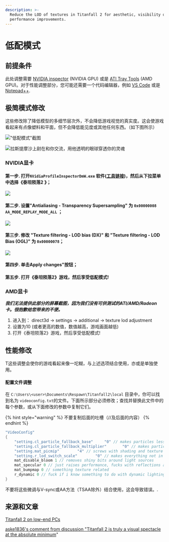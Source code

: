 ```yaml
---
description: >-
  Reduce the LOD of textures in Titanfall 2 for aesthetic, visibility or
  performance improvements.
---
```


# 低配模式

## 前提条件

此处调整需要 [NVIDIA inspector](https://nvidia-inspector.en.lo4d.com/windows) \(NVIDIA GPU\) 或是 [ATI Tray Tools](http://www.majorgeeks.com/files/details/ati_tray_tools.html) \(AMD GPU\)。对于性能调整部分，您可能还需要一个代码编辑器，例如 [VS Code](https://code.visualstudio.com/) 或是 [Notepad++](https://notepad-plus-plus.org/downloads/).

## 极简模式修改

这些修改除了降低模型的多细节层次外，不会降低游戏视觉的真实度。这会使游戏看起来有点像塑料和平面，但不会降低能见度或其他任何东西。（如下图所示）

![&quot;&#x4F4E;&#x914D;&#x6A21;&#x5F0F;&quot;&#x622A;&#x56FE;](https://blobs.gitbook.com/assets%2F-M0m8qtRgPSU-hMNzaem%2F-M0mkXNQZkvEZMHIAa60%2F-M0ncvrKWsQkq-sgtgOf%2Fimage.png?alt=media&token=87c12de8-0094-484a-a3b8-7dae93d4a8a1)

![&#x62C9;&#x65AF;&#x63D0;&#x6469;&#x6C99;&#x4E0A;&#x5C09;&#x5728;&#x548C;&#x4F60;&#x4EA4;&#x6D41;&#xFF0C;&#x7528;&#x4ED6;&#x900F;&#x660E;&#x7684;&#x773C;&#x7403;&#x7A7F;&#x900F;&#x4F60;&#x7684;&#x7075;&#x9B42;](../.gitbook/assets/image.png)

### NVIDIA显卡

#### **第一步.** 打开`NVidiaProfileInspectorDmW.exe` 软件\([工具链接](https://github.com/DeadManWalkingTO/NVidiaProfileInspectorDmW/releases)\)，然后从下拉菜单中选择《泰坦陨落2 》；

![](https://blobs.gitbook.com/assets%2F-M0m8qtRgPSU-hMNzaem%2F-M0mkXNQZkvEZMHIAa60%2F-M0ndXim-Hpq7JQyxT25%2Fimage.png?alt=media&token=d4feba4e-3d35-4050-acc7-2930d18daf01)

#### 第二步. 设置"Antialiasing - Transparency Supersampling" 为 `0x00000008 AA_MODE_REPLAY_MODE_ALL` ；

![](../.gitbook/assets/image-1.png)

#### 第三步. 修改 "Texture filtering - LOD bias \(DX\)" 和 "Texture filtering - LOD Bias \(OGL\)" 为 `0x00000078`；

![](../.gitbook/assets/image-2.png)

#### 第四步. 单击Apply changes"按钮；

#### 第五步. 打开《泰坦陨落2》游戏，然后享受低配模式!

### AMD显卡

_**我们无法提供此部分的屏幕截图，因为我们没有可供测试的ATI/AMD/Radeon卡。很抱歉给您带来的不便。**_ 

1. 进入到： direct3d → settings → additional → texture lod adjustment
2. 设置为10 \(或者更高的数值，数值越高，游戏画面越低\)
3. 打开《泰坦陨落2》游戏，然后享受低配模式!

## 性能修改

T这些调整会使你的游戏看起来像一坨糊，与上述选项结合使用，亦或是单独使用。

#### 配置文件调整

在 `C:\Users\<user>\Documents\Respawn\Titanfall2\local` 目录中，你可以找到名为 `videoconfig.txt`的文件。下面所示部分必须修改；查找并替换此文件中的每个参数，或从下面修改的参数中复制它们。

{% hint style="warning" %}
不要复制后面的吐槽（//及后面的内容）
{% endhint %}

```c
"VideoConfig"
{
	"setting.cl_particle_fallback_base"		"0" // makes particles less cool
	"setting.cl_particle_fallback_multiplier"		"0" // makes particles even less cool
	"setting.mat_picmip"		"4" // screws with shading and texture loading
	"setting.r_lod_switch_scale"		"0" // makes everything not in the player's viewmodel insanely low detail
	mat_disable_bloom 1 // removes shiny bits around light sources
	mat_specular 0 // just raises performance, fucks with reflections a bit
	mat_bumpmap 0 // something texture related
	r_dynamic 0 // fuck if i know something to do with dynamic lighting
}
```

不要将这些微调与V-sync或AA方法（TSAA除外）结合使用，这会导致错误。.

## 来源和文章

[Titanfall 2 on low-end PCs](http://www.neogaf.com/forum/showthread.php?t=1306327)

[aske1836's comment from discussion "Titanfall 2 is truly a visual spectacle at the absolute minimum](https://www.reddit.com/r/titanfall/comments/6ux5ef/titanfall_2_is_truly_a_visual_spectacle_at_the/dlx9zc3/)"

